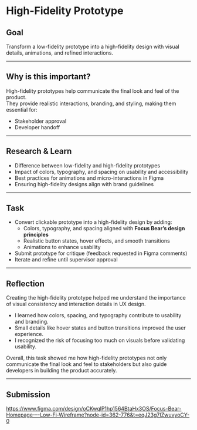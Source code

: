 # High-Fidelity Prototype  

## Goal  
Transform a low-fidelity prototype into a high-fidelity design with visual details, animations, and refined interactions.  

---

## Why is this important?  
High-fidelity prototypes help communicate the final look and feel of the product.  
They provide realistic interactions, branding, and styling, making them essential for:  
- Stakeholder approval  
- Developer handoff  

---

## Research & Learn  
- Difference between low-fidelity and high-fidelity prototypes  
- Impact of colors, typography, and spacing on usability and accessibility  
- Best practices for animations and micro-interactions in Figma  
- Ensuring high-fidelity designs align with brand guidelines  

---

##  Task  
- Convert clickable prototype into a high-fidelity design by adding:  
  - Colors, typography, and spacing aligned with **Focus Bear’s design principles**  
  - Realistic button states, hover effects, and smooth transitions  
  - Animations to enhance usability  
- Submit prototype for critique (feedback requested in Figma comments)  
- Iterate and refine until supervisor approval  

---

## Reflection  
Creating the high-fidelity prototype helped me understand the importance of visual consistency and interaction details in UX design.  
- I learned how colors, spacing, and typography contribute to usability and branding.  
- Small details like hover states and button transitions improved the user experience.  
- I recognized the risk of focusing too much on visuals before validating usability.  

Overall, this task showed me how high-fidelity prototypes not only communicate the final look and feel to stakeholders but also guide developers in building the product accurately.  

---

##  Submission  
https://www.figma.com/design/oCKwqlP1hp1564BtaHx3OS/Focus-Bear-Homepage-–-Low-Fi-Wireframe?node-id=362-776&t=eqJ23g7IZwuvyoCY-0
